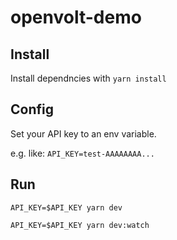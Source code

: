 # openvolt-demo

## Install

Install dependncies with `yarn install`

## Config

Set your API key to an env variable.

e.g. like: `API_KEY=test-AAAAAAAA...`

## Run

`API_KEY=$API_KEY yarn dev`

`API_KEY=$API_KEY yarn dev:watch`
